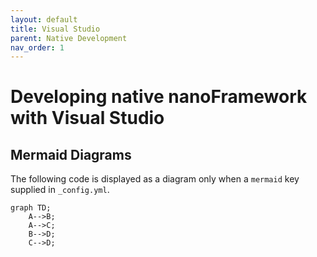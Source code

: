 ```yaml
---
layout: default
title: Visual Studio
parent: Native Development
nav_order: 1
---
```



# Developing native nanoFramework with Visual Studio




## Mermaid Diagrams

The following code is displayed as a diagram only when a `mermaid` key supplied in `_config.yml`.

```mermaid
graph TD;
    A-->B;
    A-->C;
    B-->D;
    C-->D;
```
